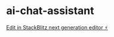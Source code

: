 # ai-chat-assistant

[Edit in StackBlitz next generation editor ⚡️](https://stackblitz.com/~/github.com/drjoeycadieux/ai-chat-assistant)